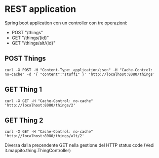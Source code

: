 # REST application

Spring boot application con un controller con tre operazioni:

* POST "/things"
* GET "/things/{id}"
* GET "/things/alt/{id}"


## POST Things
```
curl -X POST -H "Content-Type: application/json" -H "Cache-Control: no-cache" -d '{ "content":"stuff1" }' 'http://localhost:8080/things'

```

## GET Thing 1
```
curl -X GET -H "Cache-Control: no-cache" 'http://localhost:8080/things/2'

```

## GET Thing 2
```
curl -X GET -H "Cache-Control: no-cache" 'http://localhost:8080/things/alt/2'

```
Diversa dalla precendente GET nella gestione del HTTP status code (Vedi it.mappito.thing.ThingController)